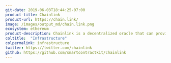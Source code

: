 ```yaml
---
git-date: 2019-06-03T18:44:25-07:00
product-title: Chainlink
product-url: https://chain.link/
image: /images/output_md/chain.link.png
ecosystem: ethereum
product-description: Chainlink is a decentralized oracle that can provide external data to smart contracts.
coltitle:  "Infrastructure"
colpermalink: infrastructure
twitter: https://twitter.com/chainlink
github: https://github.com/smartcontractkit/chainlink
---
```

